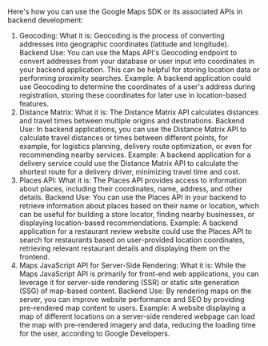 Here's how you can use the Google Maps SDK or its associated APIs in backend development: 
1. Geocoding:
What it is:
Geocoding is the process of converting addresses into geographic coordinates (latitude and longitude).
Backend Use:
You can use the Maps API's Geocoding endpoint to convert addresses from your database or user input into coordinates in your backend application. This can be helpful for storing location data or performing proximity searches.
Example:
A backend application could use Geocoding to determine the coordinates of a user's address during registration, storing these coordinates for later use in location-based features. 
2. Distance Matrix:
What it is:
The Distance Matrix API calculates distances and travel times between multiple origins and destinations.
Backend Use:
In backend applications, you can use the Distance Matrix API to calculate travel distances or times between different points, for example, for logistics planning, delivery route optimization, or even for recommending nearby services.
Example:
A backend application for a delivery service could use the Distance Matrix API to calculate the shortest route for a delivery driver, minimizing travel time and cost. 
3. Places API:
What it is:
The Places API provides access to information about places, including their coordinates, name, address, and other details.
Backend Use:
You can use the Places API in your backend to retrieve information about places based on their name or location, which can be useful for building a store locator, finding nearby businesses, or displaying location-based recommendations.
Example:
A backend application for a restaurant review website could use the Places API to search for restaurants based on user-provided location coordinates, retrieving relevant restaurant details and displaying them on the frontend. 
4. Maps JavaScript API for Server-Side Rendering:
What it is:
While the Maps JavaScript API is primarily for front-end web applications, you can leverage it for server-side rendering (SSR) or static site generation (SSG) of map-based content.
Backend Use:
By rendering maps on the server, you can improve website performance and SEO by providing pre-rendered map content to users.
Example:
A website displaying a map of different locations on a server-side rendered webpage can load the map with pre-rendered imagery and data, reducing the loading time for the user, according to Google Developers. 
